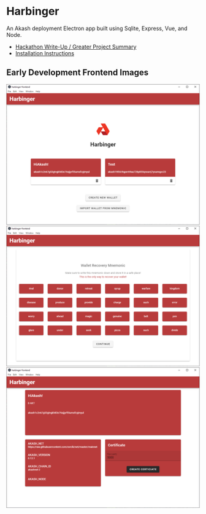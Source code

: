 # Harbinger
An Akash deployment Electron app built using Sqlite, Express, Vue, and Node.

* [Hackathon Write-Up / Greater Project Summary](./docs/hackathon.md)
* [Installation Instructions](./docs/installation.md)

## Early Development Frontend Images

![](./docs/images/populatedFrontend.PNG)
![](./docs/images/mnemonic.PNG)
![](./docs/images/walletProfile.PNG)